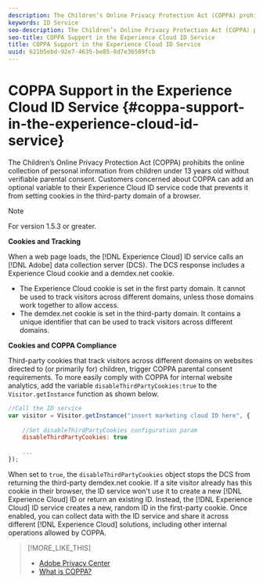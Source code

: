 ```yaml
---
description: The Children’s Online Privacy Protection Act (COPPA) prohibits the online collection of personal information from children under 13 years old without verifiable parental consent. Customers concerned about COPPA can add an optional variable to their Experience Cloud ID service code that prevents it from setting cookies in the third-party domain of a browser.
keywords: ID Service
seo-description: The Children’s Online Privacy Protection Act (COPPA) prohibits the online collection of personal information from children under 13 years old without verifiable parental consent. Customers concerned about COPPA can add an optional variable to their Experience Cloud ID service code that prevents it from setting cookies in the third-party domain of a browser.
seo-title: COPPA Support in the Experience Cloud ID Service
title: COPPA Support in the Experience Cloud ID Service
uuid: 621b5ebd-92e7-4635-be85-8d7e36589fcb
---
```


# COPPA Support in the Experience Cloud ID Service {#coppa-support-in-the-experience-cloud-id-service}

The Children’s Online Privacy Protection Act (COPPA) prohibits the online collection of personal information from children under 13 years old without verifiable parental consent. Customers concerned about COPPA can add an optional variable to their Experience Cloud ID service code that prevents it from setting cookies in the third-party domain of a browser.

>[!NOTE]
>
>For version 1.5.3 or greater.

**Cookies and Tracking**

When a web page loads, the [!DNL Experience Cloud] ID service calls an [!DNL Adobe] data collection server (DCS). The DCS response includes a Experience Cloud cookie and a demdex.net cookie.

* The Experience Cloud cookie is set in the first party domain. It cannot be used to track visitors across different domains, unless those domains work together to allow access. 
* The demdex.net cookie is set in the third-party domain. It contains a unique identifier that can be used to track visitors across different domains.

**Cookies and COPPA Compliance**

Third-party cookies that track visitors across different domains on websites directed to (or primarily for) children, trigger COPPA parental consent requirements. To more easily comply with COPPA for internal website analytics, add the variable `disableThirdPartyCookies:true` to the `Visitor.getInstance` function as shown below.

```js
//Call the ID service 
var visitor = Visitor.getInstance("insert marketing cloud ID here", { 
 
    //Set disableThirdPartyCookies configuration param 
    disableThirdPartyCookies: true 
 
    ... 
});
```

When set to `true`, the `disableThirdPartyCookies` object stops the DCS from returning the third-party demdex.net cookie. If a site visitor already has this cookie in their browser, the ID service won't use it to create a new [!DNL Experience Cloud] ID or return an existing ID. Instead, the [!DNL Experience Cloud] ID service creates a new, random ID in the first-party cookie. Once enabled, you can collect data with the ID service and share it across different [!DNL Experience Cloud] solutions, including other internal operations allowed by COPPA. 

>[!MORE_LIKE_THIS]
>
>* [Adobe Privacy Center](http://www.adobe.com/privacy.html)
>* [What is COPPA?](http://www.consumer.ftc.gov/articles/0031-protecting-your-childs-privacy-online#whatis)
